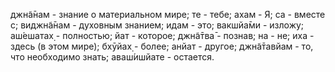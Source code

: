 джн̃а̄нам - знание о материальном мире; те - тебе; ахам - Я; са - вместе с; виджн̃а̄нам - духовным знанием; идам - это; вакшйа̄ми - изложу; аш́ешатах̣ - полностью; йат - которое; джн̃а̄тва̄ - познав; на - не; иха - здесь (в этом мире); бхӯйах̣ - более; анйат - другое; джн̃а̄тавйам - то, что необходимо знать; аваш́ишйате - остается.